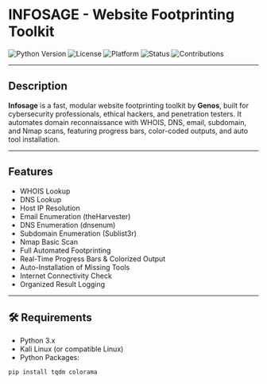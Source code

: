 #  INFOSAGE - Website Footprinting Toolkit
![Python Version](https://img.shields.io/badge/python-3.8%2B-blue)
![License](https://img.shields.io/badge/license-MIT-green)
![Platform](https://img.shields.io/badge/platform-Kali%20Linux-lightgrey)
![Status](https://img.shields.io/badge/status-Stable-brightgreen)
![Contributions](https://img.shields.io/badge/contributions-Welcome-orange)

---

##  Description
**Infosage** is a fast, modular website footprinting toolkit by **Genos**, built for cybersecurity professionals, ethical hackers, and penetration testers. It automates domain reconnaissance with WHOIS, DNS, email, subdomain, and Nmap scans, featuring progress bars, color-coded outputs, and auto tool installation.

---

## Features
- WHOIS Lookup
- DNS Lookup
- Host IP Resolution
- Email Enumeration (theHarvester)
- DNS Enumeration (dnsenum)
- Subdomain Enumeration (Sublist3r)
- Nmap Basic Scan
- Full Automated Footprinting
- Real-Time Progress Bars & Colorized Output
- Auto-Installation of Missing Tools
- Internet Connectivity Check
- Organized Result Logging

---

## 🛠️ Requirements
- Python 3.x
- Kali Linux (or compatible Linux)
- Python Packages:
```bash
pip install tqdm colorama
